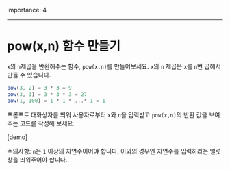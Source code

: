 importance: 4

---

# pow(x,n) 함수 만들기

`x`의 `n`제곱을 반환해주는 함수, `pow(x,n)`를 만들어보세요. `x`의 `n` 제곱은 `x`를 `n`번 곱해서 만들 수 있습니다.

```js
pow(3, 2) = 3 * 3 = 9
pow(3, 3) = 3 * 3 * 3 = 27
pow(1, 100) = 1 * 1 * ...* 1 = 1
```

프롬프트 대화상자를 띄워 사용자로부터 `x`와 `n`을 입력받고 `pow(x,n)`의 반환 값을 보여주는 코드를 작성해 보세요.

[demo]

주의사항: `n`은 `1` 이상의 자연수이어야 합니다. 이외의 경우엔 자연수를 입력하라는 얼럿창을 띄워주어야 합니다.
